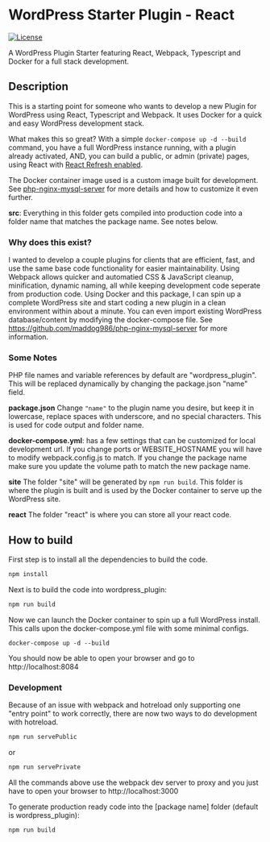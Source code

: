 # WordPress Starter Plugin - React

[![License](https://img.shields.io/github/license/maddog986/wordpress-react-plugin-typescript-starter)](./LICENSE)

A WordPress Plugin Starter featuring React, Webpack, Typescript and Docker for a full stack development.

## Description

This is a starting point for someone who wants to develop a new Plugin for WordPress using React, Typescript and Webpack. It uses Docker for a quick and easy WordPress development stack.

What makes this so great? With a simple `docker-compose up -d --build` command, you have a full WordPress instance running, with a plugin already activated, AND, you can build a public, or admin (private) pages, using React with [React Refresh enabled](https://github.com/pmmmwh/react-refresh-webpack-plugin).

The Docker container image used is a custom image built for development. See [php-nginx-mysql-server](https://github.com/maddog986/php-nginx-mysql-server) for more details and how to customize it even further.

**src**: Everything in this folder gets compiled into production code into a folder name that matches the package name. See notes below.

### Why does this exist?

I wanted to develop a couple plugins for clients that are efficient, fast, and use the same base code functionality for easier maintainability. Using Webpack allows quicker and automatied CSS & JavaScript cleanup, minification, dynamic naming, all while keeping development code seperate from production code. Using Docker and this package, I can spin up a complete WordPress site and start coding a new plugin in a clean environment within about a minute. You can even import existing WordPress database/content by modifying the docker-compose file. See https://github.com/maddog986/php-nginx-mysql-server for more information.

### Some Notes

PHP file names and variable references by default are "wordpress_plugin". This will be replaced dynamically by changing the package.json "name" field.

**package.json** Change `"name"` to the plugin name you desire, but keep it in lowercase, replace spaces with underscore, and no special characters. This is used for code output and folder name.

**docker-compose.yml**: has a few settings that can be customized for local development url. If you change ports or WEBSITE_HOSTNAME you will have to modify webpack.config.js to match. If you change the package name make sure you update the volume path to match the new package name.

**site** The folder "site" will be generated by `npm run build`. This folder is where the plugin is built and is used by the Docker container to serve up the WordPress site.

**react** The folder "react" is where you can store all your react code.

## How to build

First step is to install all the dependencies to build the code.
```sh
npm install
```

Next is to build the code into wordpress_plugin:
```sh
npm run build
```

Now we can launch the Docker container to spin up a full WordPress install. This calls upon the docker-compose.yml file with some minimal configs.
```
docker-compose up -d --build
```
You should now be able to open your browser and go to http://localhost:8084



### Development

Because of an issue with webpack and hotreload only supporting one "entry point" to work correctly, there are now two ways to do development with hotreload.
```sh
npm run servePublic
```
or
```sh
npm run servePrivate
```

All the commands above use the webpack dev server to proxy and you just have to open your browser to http://localhost:3000

To generate production ready code into the [package name] folder (default is wordpress_plugin):

```sh
npm run build
```
